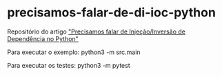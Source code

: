 # precisamos-falar-de-di-ioc-python
Repositório do artigo ["Precisamos falar de Injeção/Inversão de Dependência no Python"](https://eskelsen.medium.com/precisamos-falar-de-injeção-inversão-de-dependência-no-python-f79f53fa6f54)

Para executar o exemplo: python3 -m src.main

Para executar os testes: python3 -m pytest
